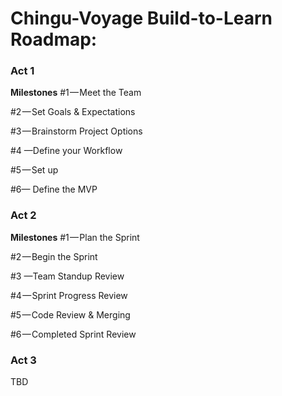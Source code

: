 # Chingu-Voyage Build-to-Learn Roadmap:
### Act 1 
**Milestones**
#1 — Meet the Team

#2 — Set Goals & Expectations 

#3 — Brainstorm Project Options

#4 —Define your Workflow

#5 — Set up

#6— Define the MVP 

### Act 2
**Milestones**
#1 — Plan the Sprint

#2 — Begin the Sprint

#3 —Team Standup Review

#4 — Sprint Progress Review

#5 — Code Review & Merging

#6 — Completed Sprint Review

### Act 3 

TBD
